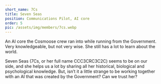 ```yaml
---
short_name: 7Cs
title: Seven Seas
position: Communications Pilot, AI core
order: 5
pic: /assets/img/members/7cs.webp
---
```


An AI core the Cosmoose crew ran into while running from the Government. Very knowledgeable, but not very wise. She still has a lot to learn about the world.

Seven Seas (7Cs, or her full name CCC3CRC3C2C) seems to be on our side, and she helps us a lot by sharing all her historical, biological and psychological knowledge. But, isn’t it a little strange to be working together with an AI that was created by the Government? Can we trust her?
